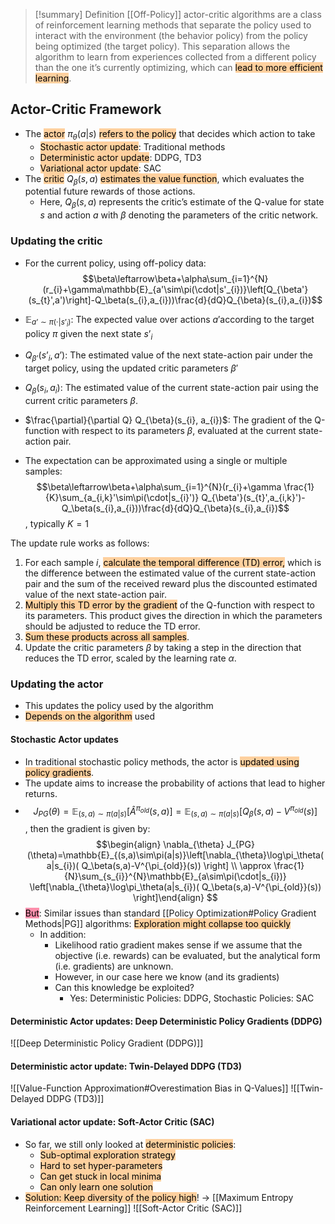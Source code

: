 > [!summary] Definition
> [[Off-Policy]] actor-critic algorithms are a class of reinforcement learning methods that separate the policy used to interact with the environment (the behavior policy) from the policy being optimized (the target policy). This separation allows the algorithm to learn from experiences collected from a different policy than the one it’s currently optimizing, which can <mark style="background: #FFB86CA6;">lead to more efficient learning</mark>. 

## Actor-Critic Framework
- The <mark style="background: #FFB86CA6;">actor</mark> $\pi_{\theta}(a|s)$ <mark style="background: #FFB86CA6;">refers to the policy</mark> that decides which action to take
	- <mark style="background: #FFB86CA6;">Stochastic actor update</mark>: Traditional methods 
	- <mark style="background: #FFB86CA6;">Deterministic actor update</mark>: DDPG, TD3 
	- <mark style="background: #FFB86CA6;">Variational actor update</mark>: SAC
- The <mark style="background: #FFB86CA6;">critic</mark> $Q_{\beta}(s,a)$ <mark style="background: #FFB86CA6;">estimates the value function</mark>, which evaluates the potential future rewards of those actions.
	- Here, $Q_\beta(s, a)$ represents the critic’s estimate of the Q-value for state $s$ and action $a$ with $\beta$ denoting the parameters of the critic network.
### Updating the critic
- For the current policy, using off-policy data:$$\beta\leftarrow\beta+\alpha\sum_{i=1}^{N}(r_{i}+\gamma\mathbb{E}_{a'\sim\pi(\cdot|s'_{i})}\left[Q_{\beta'}(s_{t}',a')\right]-Q_\beta(s_{i},a_{i}))\frac{d}{dQ}Q_{\beta}(s_{i},a_{i})$$
- $\mathbb{E}_{a’ \sim \pi(\cdot|s’_{i})}$: The expected value over actions $a'$according to the target policy $\pi$ given the next state $s’_{i}$
- $Q_{\beta’}(s’_{i}, a’)$: The estimated value of the next state-action pair under the target policy, using the updated critic parameters $\beta'$
- $Q_\beta(s_{i}, a_{i})$: The estimated value of the current state-action pair using the current critic parameters $\beta$.
- $\frac{\partial}{\partial Q} Q_{\beta}(s_{i}, a_{i})$: The gradient of the Q-function with respect to its parameters $\beta$, evaluated at the current state-action pair.

- The expectation can be approximated using a single or multiple samples:$$\beta\leftarrow\beta+\alpha\sum_{i=1}^{N}(r_{i}+\gamma \frac{1}{K}\sum_{a_{i,k}'\sim\pi(\cdot|s_{i}')} Q_{\beta'}(s_{t}',a_{i,k}')-Q_\beta(s_{i},a_{i}))\frac{d}{dQ}Q_{\beta}(s_{i},a_{i})$$, typically $K=1$

The update rule works as follows:
1. For each sample $i$, <mark style="background: #FFB86CA6;">calculate the temporal difference (TD) error,</mark> which is the difference between the estimated value of the current state-action pair and the sum of the received reward plus the discounted estimated value of the next state-action pair.
2. <mark style="background: #FFB86CA6;">Multiply this TD error by the gradient</mark> of the Q-function with respect to its parameters. This product gives the direction in which the parameters should be adjusted to reduce the TD error.
3. <mark style="background: #FFB86CA6;">Sum these products across all samples</mark>.
4. Update the critic parameters $\beta$ by taking a step in the direction that reduces the TD error, scaled by the learning rate $\alpha$.
### Updating the actor
- This updates the policy used by the algorithm
- <mark style="background: #FFB86CA6;">Depends on the algorithm</mark> used
#### Stochastic Actor updates
- In traditional stochastic policy methods, the actor is <mark style="background: #FFB86CA6;">updated using policy gradients</mark>.
- The update aims to increase the probability of actions that lead to higher returns.
- $$J_{PG}(\theta)=\mathbb{E}_{(s,a)\sim\pi(a|s)}\left[\hat A^{\pi_{old}}(s,a) \right]=\mathbb{E}_{(s,a)\sim\pi(a|s)}\left[Q_\beta(s,a)-V^{\pi_{old}}(s) \right]$$, then the gradient is given by:$$\begin{align} \nabla_{\theta} J_{PG}(\theta)=\mathbb{E}_{(s,a)\sim\pi(a|s)}\left[\nabla_{\theta}\log\pi_\theta(a|s_{i})( Q_\beta(s,a)-V^{\pi_{old}}(s)) \right] \\ \approx \frac{1}{N}\sum_{s_{i}}^{N}\mathbb{E}_{a\sim\pi(\cdot|s_{i})} \left[\nabla_{\theta}\log\pi_\theta(a|s_{i})( Q_\beta(s,a)-V^{\pi_{old}}(s)) \right]\end{align} $$
- <mark style="background: #FF5582A6;">But</mark>: Similar issues than standard [[Policy Optimization#Policy Gradient Methods|PG]] algorithms: <mark style="background: #FFB86CA6;">Exploration might collapse too quickly</mark> 
	- In addition:
		- Likelihood ratio gradient makes sense if we assume that the objective (i.e. rewards) can be evaluated, but the analytical form (i.e. gradients) are unknown. 
		- However, in our case here we know (and its gradients)
		- Can this knowledge be exploited? 
			- Yes: Deterministic Policies: DDPG, Stochastic Policies: SAC
#### Deterministic Actor updates: Deep Deterministic Policy Gradients (DDPG)
![[Deep Deterministic Policy Gradient (DDPG)]]
#### Deterministic actor update: Twin-Delayed DDPG (TD3)
![[Value-Function Approximation#Overestimation Bias in Q-Values]]
![[Twin-Delayed DDPG (TD3)]]
#### Variational actor update: Soft-Actor Critic (SAC)
- So far, we still only looked at <mark style="background: #FFB86CA6;">deterministic policies</mark>: 
	- <mark style="background: #FFB86CA6;">Sub-optimal exploration strategy</mark> 
	- <mark style="background: #FFB86CA6;">Hard to set hyper-parameters</mark> 
	- <mark style="background: #FFB86CA6;">Can get stuck in local minima</mark> 
	- <mark style="background: #FFB86CA6;">Can only learn one solution</mark>
- <mark style="background: #FFB86CA6;">Solution: Keep diversity of the policy high</mark>! -> [[Maximum Entropy Reinforcement Learning]]
![[Soft-Actor Critic (SAC)]]